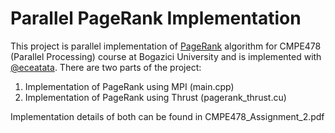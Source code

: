 # Parallel PageRank Implementation

This project is parallel implementation of [PageRank](http://infolab.stanford.edu/~backrub/google.html) algorithm for CMPE478 (Parallel Processing) course at Bogazici University and is implemented with [@eceatata](https://github.com/eceatata). There are two parts of the project:
1. Implementation of PageRank using MPI (main.cpp)
2. Implementation of PageRank using Thrust (pagerank_thrust.cu)

Implementation details of both can be found in CMPE478_Assignment_2.pdf
